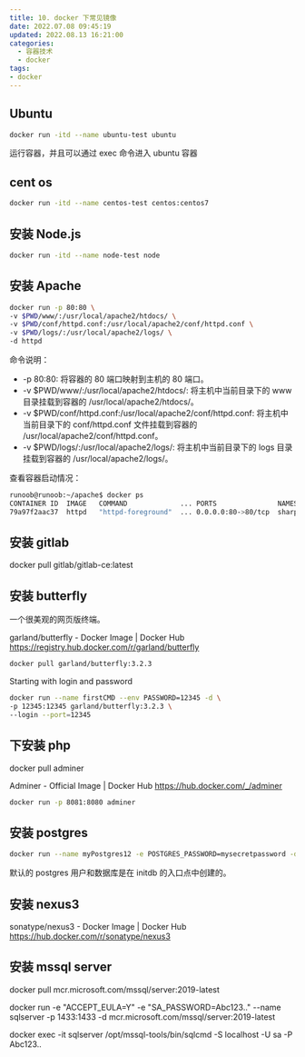 ```yaml
---
title: 10. docker 下常见镜像
date: 2022.07.08 09:45:19
updated: 2022.08.13 16:21:00
categories:
  - 容器技术
  - docker
tags:
- docker
---
```


## Ubuntu

```sh
docker run -itd --name ubuntu-test ubuntu
```

运行容器，并且可以通过 exec 命令进入 ubuntu 容器

## cent os

```sh
docker run -itd --name centos-test centos:centos7
```

## 安装 Node.js

```sh
docker run -itd --name node-test node
```

## 安装 Apache

```sh
docker run -p 80:80 \
-v $PWD/www/:/usr/local/apache2/htdocs/ \
-v $PWD/conf/httpd.conf:/usr/local/apache2/conf/httpd.conf \
-v $PWD/logs/:/usr/local/apache2/logs/ \
-d httpd
```

<!-- more -->

命令说明：

* -p 80:80: 将容器的 80 端口映射到主机的 80 端口。
* -v $PWD/www/:/usr/local/apache2/htdocs/: 将主机中当前目录下的 www 目录挂载到容器的 /usr/local/apache2/htdocs/。
* -v $PWD/conf/httpd.conf:/usr/local/apache2/conf/httpd.conf: 将主机中当前目录下的 conf/httpd.conf 文件挂载到容器的 /usr/local/apache2/conf/httpd.conf。
* -v $PWD/logs/:/usr/local/apache2/logs/: 将主机中当前目录下的 logs 目录挂载到容器的 /usr/local/apache2/logs/。

查看容器启动情况：

```sh
runoob@runoob:~/apache$ docker ps
CONTAINER ID  IMAGE   COMMAND             ... PORTS               NAMES
79a97f2aac37  httpd   "httpd-foreground"  ... 0.0.0.0:80->80/tcp  sharp_swanson
```

## 安装 gitlab

docker pull gitlab/gitlab-ce:latest

## 安装 butterfly

一个很美观的网页版终端。

garland/butterfly - Docker Image | Docker Hub <https://registry.hub.docker.com/r/garland/butterfly>

```sh
docker pull garland/butterfly:3.2.3
```

Starting with login and password

```sh
docker run --name firstCMD --env PASSWORD=12345 -d \
-p 12345:12345 garland/butterfly:3.2.3 \
--login --port=12345
```

## 下安装 php

docker pull adminer

Adminer - Official Image | Docker Hub
<https://hub.docker.com/_/adminer>

```sh
docker run -p 8081:8080 adminer
```

## 安装 postgres

```sh
docker run --name myPostgres12 -e POSTGRES_PASSWORD=mysecretpassword -d postgres:12-alpine
```

默认的 postgres 用户和数据库是在 initdb 的入口点中创建的。

## 安装 nexus3

sonatype/nexus3 - Docker Image | Docker Hub
<https://hub.docker.com/r/sonatype/nexus3>

## 安装 mssql server

docker pull mcr.microsoft.com/mssql/server:2019-latest

docker run -e "ACCEPT_EULA=Y" -e "SA_PASSWORD=Abc123.." --name sqlserver -p 1433:1433 -d mcr.microsoft.com/mssql/server:2019-latest

docker exec -it sqlserver /opt/mssql-tools/bin/sqlcmd -S localhost -U sa -P Abc123..
